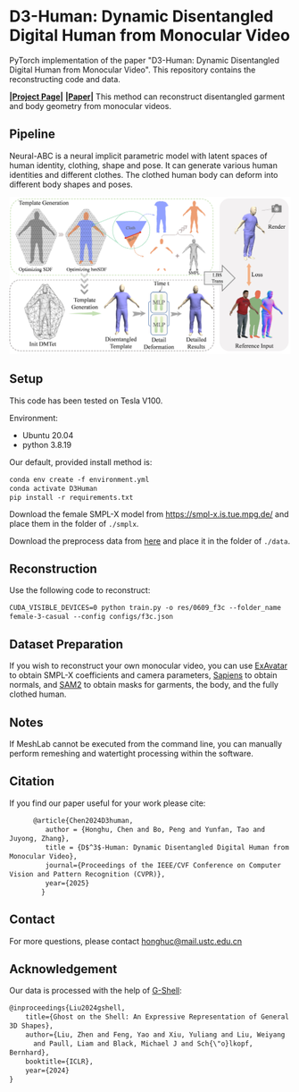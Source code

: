 # D3-Human: Dynamic Disentangled Digital Human from Monocular Video

PyTorch implementation of the paper "D3-Human: Dynamic Disentangled Digital Human from Monocular Video". This repository contains the reconstructing code and data.

**|[Project Page](https://ustc3dv.github.io/D3Human/)|**  **|[Paper](https://arxiv.org/html/2501.01589v1)|**
This method can reconstruct disentangled garment and body geometry from monocular videos.

## Pipeline
Neural-ABC is a neural implicit parametric model with latent spaces of human identity, clothing, shape and pose. 
It can generate various human identities and different clothes. 
The clothed human body can deform into different body shapes and poses. 

![pipeline](figs/pipe.jpg)

## Setup

This code has been tested on Tesla V100. 

Environment:
* Ubuntu 20.04
* python 3.8.19

Our default, provided install method is:
```
conda env create -f environment.yml
conda activate D3Human
pip install -r requirements.txt
```

Download the female SMPL-X model from https://smpl-x.is.tue.mpg.de/ and place them in the folder of `./smplx`.

Download the preprocess data from [here](https://drive.google.com/drive/folders/1-OY5X7pnt45XBMURVTM55xhOrKKUi7BX?usp=sharing) and place it in the folder of `./data`.

## Reconstruction

Use the following code to reconstruct:

```
CUDA_VISIBLE_DEVICES=0 python train.py -o res/0609_f3c --folder_name female-3-casual --config configs/f3c.json
```


## Dataset Preparation
If you wish to reconstruct your own monocular video, you can use ​​[ExAvatar​​](https://github.com/mks0601/ExAvatar_RELEASE) to obtain SMPL-X coefficients and camera parameters, ​​[Sapiens](https://github.com/facebookresearch/sapiens) to obtain normals, and ​​[SAM2](https://github.com/facebookresearch/sam2) to obtain masks for garments, the body, and the fully clothed human.

## Notes
If MeshLab cannot be executed from the command line, you can manually perform remeshing and watertight processing within the software.

## Citation

If you find our paper useful for your work please cite:

```
      @article{Chen2024D3human,
         author = {Honghu, Chen and Bo, Peng and Yunfan, Tao and Juyong, Zhang}, 
         title = {D$^3$-Human: Dynamic Disentangled Digital Human from Monocular Video}, 
         journal={Proceedings of the IEEE/CVF Conference on Computer Vision and Pattern Recognition (CVPR)},
         year={2025}
        }
```

## Contact
For more questions, please contact honghuc@mail.ustc.edu.cn

## Acknowledgement

Our data is processed with the help of [G-Shell](https://github.com/CrisHY1995/StereoPIFu_Code):
```
@inproceedings{Liu2024gshell,
    title={Ghost on the Shell: An Expressive Representation of General 3D Shapes},
    author={Liu, Zhen and Feng, Yao and Xiu, Yuliang and Liu, Weiyang 
      and Paull, Liam and Black, Michael J and Sch{\"o}lkopf, Bernhard},
    booktitle={ICLR},
    year={2024}
}

```
